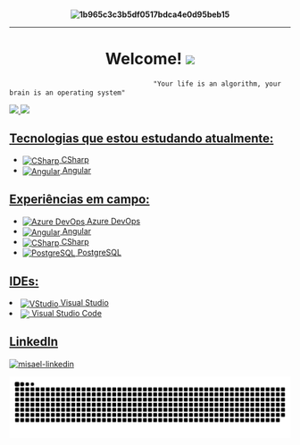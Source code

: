 <h4 align="center">

![1b965c3c3b5df0517bdca4e0d95beb15](https://user-images.githubusercontent.com/62772038/163299412-c1144211-a99a-40e9-8630-6d1d256fe156.gif)

<hr>

<h1 align="center"> Welcome! <img src="https://emojipedia-us.s3.dualstack.us-west-1.amazonaws.com/thumbs/160/joypixels/291/flag-brazil_1f1e7-1f1f7.png" width="30px"> </h1> 

```
                                    "Your life is an algorithm, your brain is an operating system" 
``` 
  
  <a href="https://github.com/devmisa">
  <img height="180em" src="https://github-readme-stats.vercel.app/api?username=devmisa&show_icons=true&theme=react&include_all_commits=true&count_private=true"/>
  <img height="180em" src="https://github-readme-stats.vercel.app/api/top-langs/?username=devmisa&layout=compact&langs_count=7&theme=react"/>
    

## Tecnologias que estou estudando atualmente:

<ul>    
<!--<li> <img align="center" alt="PostgreSQL" height="45" width="45" src="https://cdn.jsdelivr.net/gh/devicons/devicon/icons/postgresql/postgresql-original.svg" style="max-width:100%;"> PostgreSQL </li>-->
<li> <img align="center" alt="CSharp" height="45" width="45" src="https://cdn.jsdelivr.net/gh/devicons/devicon/icons/csharp/csharp-original.svg" style="max-width:100%;"> CSharp </li> 
<li> <img align="center" alt="Angular" height="45" width="45" src="https://cdn.jsdelivr.net/gh/devicons/devicon/icons/angularjs/angularjs-original.svg" style="max-width:100%;"> Angular </li>
</ul>      
  
## Experiências em campo:
 
<ul>
<li> <img align="center" alt="Azure DevOps" height="45" width="45" src="https://cdn.jsdelivr.net/gh/devicons/devicon/icons/azure/azure-original.svg" style="max-width:100%"> Azure DevOps </li>
<li> <img align="center" alt="Angular" height="45" width="45" src="https://cdn.jsdelivr.net/gh/devicons/devicon/icons/angularjs/angularjs-original.svg" style="max-width:100%"> Angular </li>  
<li> <img align="center" alt="CSharp" height="45" width="45" src="https://cdn.jsdelivr.net/gh/devicons/devicon/icons/csharp/csharp-original.svg" style="max-width:100%;"> CSharp </li>  
<li> <img align="center" alt="PostgreSQL" height="45" width="45" src="https://cdn.jsdelivr.net/gh/devicons/devicon/icons/postgresql/postgresql-original.svg" style="max-width:100%;"> PostgreSQL </li> 


</ul>  
    

## IDEs:

<li> <img align="center" alt="VStudio" height="45" width="45" src="https://cdn.jsdelivr.net/gh/devicons/devicon/icons/visualstudio/visualstudio-plain.svg" style="max-width:100%;"> Visual Studio </li>  
<li> <img align="center" alt"VSCode" height="45" width"45" src="https://upload.wikimedia.org/wikipedia/commons/thumb/9/9a/Visual_Studio_Code_1.35_icon.svg/512px-Visual_Studio_Code_1.35_icon.svg.png?20210804221519" style="max-width:100%;"> Visual Studio Code </li>      
</ul> 
    


## LinkedIn
  
<a href="https://www.linkedin.com/in/misaellaracampos" target="_blank">
<img align="center" alt="misael-linkedin" height="45" width="45" src="https://cdn.jsdelivr.net/gh/devicons/devicon/icons/linkedin/linkedin-original.svg" style="max-width:100%;">
</a>


  ![Snake animation](https://github.com/devmisa/devmisa/blob/output/github-contribution-grid-snake.svg)
  
</div>

